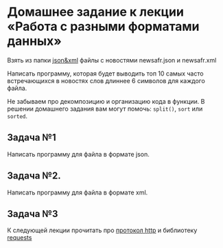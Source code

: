Домашнее задание к лекции «Работа с разными форматами данных»
=============================================================
Взять из папки [json&xml](files) файлы с новостями newsafr.json и newsafr.xml

Написать программу, которая будет выводить топ 10 самых часто встречающихся в новостях слов длиннее 6 символов для каждого файла.

Не забываем про декомпозицию и организацию кода в функции. В решении домашнего задания вам могут помочь: `split()`, `sort` или `sorted`.

Задача №1
---------
Написать программу для файла в формате json.

Задача №2.
----------
Написать программу для файла в формате xml.

Задача №3
---------
К следующей лекции прочитать про [протокол http](https://ru.wikipedia.org/wiki/HTTP) и библиотеку [requests](https://khashtamov.com/ru/python-requests/)

